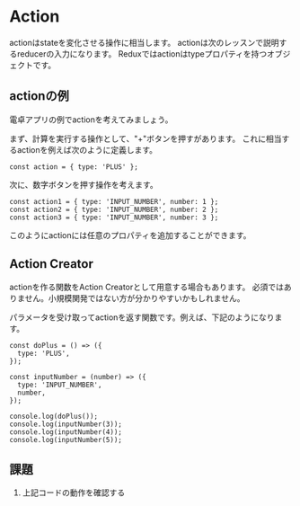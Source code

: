 # Action

actionはstateを変化させる操作に相当します。
actionは次のレッスンで説明するreducerの入力になります。
Reduxではactionはtypeプロパティを持つオブジェクトです。

## actionの例

電卓アプリの例でactionを考えてみましょう。

まず、計算を実行する操作として、"+"ボタンを押すがあります。
これに相当するactionを例えば次のように定義します。

```
const action = { type: 'PLUS' };
```

次に、数字ボタンを押す操作を考えます。

```
const action1 = { type: 'INPUT_NUMBER', number: 1 };
const action2 = { type: 'INPUT_NUMBER', number: 2 };
const action3 = { type: 'INPUT_NUMBER', number: 3 };
```

このようにactionには任意のプロパティを追加することができます。

## Action Creator

actionを作る関数をAction Creatorとして用意する場合もあります。
必須ではありません。小規模関発ではない方が分かりやすいかもしれません。

パラメータを受け取ってactionを返す関数です。例えば、下記のようになります。

```
const doPlus = () => ({
  type: 'PLUS',
});

const inputNumber = (number) => ({
  type: 'INPUT_NUMBER',
  number,
});

console.log(doPlus());
console.log(inputNumber(3));
console.log(inputNumber(4));
console.log(inputNumber(5));
```

## 課題

1. 上記コードの動作を確認する
